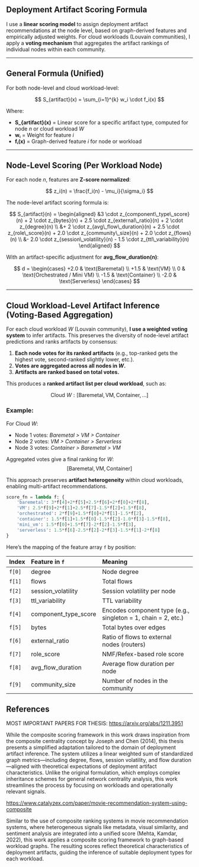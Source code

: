 ## Deployment Artifact Scoring Formula

I use a **linear scoring model** to assign deployment artifact recommendations at the node level, based on graph-derived features and empirically adjusted weights. For cloud workloads (Louvain communities), I apply a **voting mechanism** that aggregates the artifact rankings of individual nodes within each community.

---

## General Formula (Unified)

For both node-level and cloud workload-level:

$$
S_{artifact}(x) = \sum_{i=1}^{k} w_i \cdot f_i(x)
$$

Where:  
- **S_{artifact}(x)** = Linear score for a specific artifact type, computed for node *n* or cloud workload *W*  
- **wᵢ** = Weight for feature *i*  
- **fᵢ(x)** = Graph-derived feature *i* for node or workload  

---

## Node-Level Scoring (Per Workload Node)

For each node *n*, features are **Z-score normalized**:

$$
z_i(n) = \frac{f_i(n) - \mu_i}{\sigma_i}
$$

The node-level artifact scoring formula is:

$$
S_{artifact}(n) =
\begin{aligned}
&3 \cdot z_{component\_type\_score}(n) + 2 \cdot z_{bytes}(n) + 2.5 \cdot z_{external\_ratio}(n) + 2 \cdot z_{degree}(n) \\
&+ 2 \cdot z_{avg\_flow\_duration}(n) + 2.5 \cdot z_{role\_score}(n) + 2.0 \cdot z_{community\_size}(n) + 2.0 \cdot z_{flows}(n) \\
&- 2.0 \cdot z_{session\_volatility}(n) - 1.5 \cdot z_{ttl\_variability}(n)
\end{aligned}
$$

With an artifact-specific adjustment for **avg_flow_duration(n)**:

$$
d =
\begin{cases}
+2.0 & \text{Baremetal} \\
+1.5 & \text{VM} \\
0 & \text{Orchestrated / Mini VM} \\
-1.5 & \text{Container} \\
-2.0 & \text{Serverless}
\end{cases}
$$

---

## Cloud Workload-Level Artifact Inference (Voting-Based Aggregation)

For each cloud workload *W* (Louvain community), **I use a weighted voting system** to infer artifacts. This preserves the diversity of node-level artifact predictions and ranks artifacts by consensus:

1. **Each node votes for its ranked artifacts** (e.g., top-ranked gets the highest vote, second-ranked slightly lower, etc.).
2. **Votes are aggregated across all nodes in *W*.**
3. **Artifacts are ranked based on total votes.**

This produces a **ranked artifact list per cloud workload**, such as:

$$
\text{Cloud } W: [\text{Baremetal}, \text{VM}, \text{Container}, \dots]
$$

### Example:

For Cloud *W*:
- Node 1 votes: *Baremetal > VM > Container*  
- Node 2 votes: *VM > Container > Serverless*  
- Node 3 votes: *Container > Baremetal > VM*

Aggregated votes give a final ranking for *W*:  
$$
[\text{Baremetal}, \text{VM}, \text{Container}]
$$

This approach preserves **artifact heterogeneity** within cloud workloads, enabling multi-artifact recommendations.

```python
score_fn = lambda f: {
    'baremetal': 3*f[4]+2*f[5]+2.5*f[6]+2*f[0]+2*f[8],
    'VM': 2.5*f[9]+2*f[1]+2.5*f[7]-1.5*f[2]+1.5*f[8],
    'orchestrated': 2*f[9]+1.5*f[0]+2*f[1]-1.5*f[2],
    'container': 1.5*f[1]+1.5*f[0]-1.5*f[2]-1.0*f[3]-1.5*f[8],
    'mini_vm': 1.5*f[0]+1.5*f[7]-2*f[2]-1.5*f[3],
    'serverless': 1.5*f[6]-2.5*f[2]-2*f[3]-1.5*f[1]-2*f[8]
}
```


Here’s the mapping of the feature array `f` by position:

| Index  | Feature in `f`            | Meaning                                           |
|:------|:--------------------------|:--------------------------------------------------|
| `f[0]` | degree                    | Node degree                                      |
| `f[1]` | flows                     | Total flows                                      |
| `f[2]` | session_volatility        | Session volatility per node                      |
| `f[3]` | ttl_variability           | TTL variability                                  |
| `f[4]` | component_type_score      | Encodes component type (e.g., singleton = 1, chain = 2, etc.) |
| `f[5]` | bytes                     | Total bytes over edges                           |
| `f[6]` | external_ratio            | Ratio of flows to external nodes (routers)       |
| `f[7]` | role_score                | NMF/Refex-based role score                       |
| `f[8]` | avg_flow_duration         | Average flow duration per node                   |
| `f[9]` | community_size            | Number of nodes in the community                 |



## References

MOST IMPORTANT PAPERS FOR THESIS:
https://arxiv.org/abs/1211.3951 

While the composite scoring framework in this work draws inspiration from the composite centrality concept by Joseph and Chen (2014), this thesis presents a simplified adaptation tailored to the domain of deployment artifact inference. The system utilizes a linear weighted sum of standardized graph metrics—including degree, flows, session volatility, and flow duration—aligned with theoretical expectations of deployment artifact characteristics. Unlike the original formulation, which employs complex inheritance schemes for general network centrality analysis, this work streamlines the process by focusing on workloads and operationally relevant signals.

https://www.catalyzex.com/paper/movie-recommendation-system-using-composite

Similar to the use of composite ranking systems in movie recommendation systems, where heterogeneous signals like metadata, visual similarity, and sentiment analysis are integrated into a unified score (Mehta, Kamdar, 2022), this work applies a composite scoring framework to graph-based workload graphs. The resulting scores reflect theoretical characteristics of deployment artifacts, guiding the inference of suitable deployment types for each workload.
